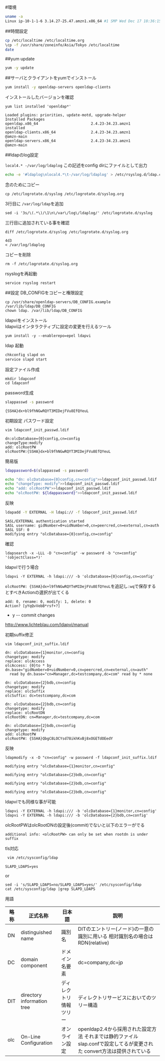 #環境
```bash
uname -a
Linux ip-10-1-1-6 3.14.27-25.47.amzn1.x86_64 #1 SMP Wed Dec 17 18:36:15 UTC 2014 x86_64 x86_64 x86_64 GNU/Linux
```
##時間設定
```bash
cp /etc/localtime /etc/localtime.org
\cp -f /usr/share/zoneinfo/Asia/Tokyo /etc/localtime
date
```

##yum update
```bash
yum -y update
```

##サーバとクライアントをyumでインストール
```bash
yum install -y openldap-servers openldap-clients
```


インストールしたバージョンを確認
```
yum list installed 'openldap*'
```

    Loaded plugins: priorities, update-motd, upgrade-helper
    Installed Packages
    openldap.x86_64                        2.4.23-34.23.amzn1                    installed
    openldap-clients.x86_64                2.4.23-34.23.amzn1                    @amzn-main
    openldap-servers.x86_64                2.4.23-34.23.amzn1                    @amzn-main

##ldapのlog設定



`local4.* -/var/log/ldaplog`
この記述をconfig dirにファイルとして出力
```bash
echo -e '#ldaplog\nlocal4.*\t-/var/log/ldaplog' > /etc/rsyslog.d/ldap.conf
```

念のためにコピー
```
cp /etc/logrotate.d/syslog /etc/logrotate.d/syslog.org
```

3行目に `/var/log/ldap`を追加
```
sed -i '3s/\(.*\)/\1\n\/var\/log\/ldaplog/' /etc/logrotate.d/syslog
```

三行目に追加されている事を確認
```
diff /etc/logrotate.d/syslog /etc/logrotate.d/syslog.org
```

    4d3  
    < /var/log/ldaplog

コピーを削除
```
rm -f /etc/logrotate.d/syslog.org
```

rsyslogを再起動
```
service rsyslog restart
```

##設定
DB_CONFIGをコピーと権限設定
```
cp /usr/share/openldap-servers/DB_CONFIG.example /var/lib/ldap/DB_CONFIG
chown ldap. /var/lib/ldap/DB_CONFIG
```

ldapviをインストール  
ldapviはインタラクティブに設定の変更を行えるツール
```
yum install -y --enablerepo=epel ldapvi
```

ldap 起動  
```bash
chkconfig slapd on
service slapd start
```


設定ファイル作成
```
mkdir ldapconf
cd ldapconf
```
password生成
```bash
slappasswd -s password
```
```
{SSHA}dx+bl9fhNGwRQYT3MIDejFVu8EfQYeuL
```

初期設定 パスワード設定
```
vim ldapconf_init_passwd.ldif
```
```
dn:olcDatabase={0}config,cn=config
changeType:modify
add: olcRootPW
olcRootPW:{SSHA}dx+bl9fhNGwRQYT3MIDejFVu8EfQYeuL
```

簡易版
```bash
ldappassword=$(slappasswd -s password)

echo "dn: olcDatabase={0}config,cn=config">>ldapconf_init_passwd.ldif
echo "changeType: modify">>ldapconf_init_passwd.ldif
echo "add: olcRootPW">>ldapconf_init_passwd.ldif
echo "olcRootPW: ${ldappassword}">>ldapconf_init_passwd.ldif
```




反映
```bash
ldapadd -Y EXTERNAL -H ldapi:// -f ldapconf_init_passwd.ldif
```
```
SASL/EXTERNAL authentication started
SASL username: gidNumber=0+uidNumber=0,cn=peercred,cn=external,cn=auth
SASL SSF: 0
modifying entry "olcDatabase={0}config,cn=config"
```


確認
```
ldapsearch -x -LLL -D "cn=config" -w password -b "cn=config" '(objectClass=*)'
```


ldapviで行う場合
```
ldapvi -Y EXTERNAL -h ldapi:/// -b 'olcDatabase={0}config,cn=config'
```

`olcRootPW: {SSHA}dx+l9fhNGwRQYTeMIDejFVu8EfQYeuL`を追記し`:wq`で保存するとすべきActionの選択が出てくる

```
add: 0, rename: 0, modify: 1, delete: 0
Action? [yYqQvVebB*rsf+?]
```

- y -- commit changes

http://www.lichteblau.com/ldapvi/manual



初期suffix修正

```
vim ldapconf_init_suffix.ldif
```
```
dn: olcDatabase={1}monitor,cn=config
changetype: modify
replace: olcAccess
olcAccess: {0}to * by dn.base="gidNumber=0+uidNumber=0,cn=peercred,cn=external,cn=auth"
  read by dn.base="cn=Manager,dc=testcompany,dc=com" read by * none

dn: olcDatabase={2}bdb,cn=config
changetype: modify
replace: olcSuffix
olcSuffix: dc=testcompany,dc=com

dn: olcDatabase={2}bdb,cn=config
changetype: modify
replace: olcRootDN
olcRootDN: cn=Manager,dc=testcompany,dc=com

dn: olcDatabase={2}bdb,cn=config
changetype: modify
add: olcRootPW
olcRootPW: {SSHA}QbgC8LOCYsd78ikhKvBj8xOGETdOEedY

```

反映

```
ldapmodify -x -D "cn=config" -w password -f ldapconf_init_suffix.ldif
```

```
modifying entry "olcDatabase={1}monitor,cn=config"

modifying entry "olcDatabase={2}bdb,cn=config"

modifying entry "olcDatabase={2}bdb,cn=config"

modifying entry "olcDatabase={2}bdb,cn=config"
```

ldapviでも同様な事が可能  

```
ldapvi -Y EXTERNAL -h ldapi:/// -b 'olcDatabase={1}monitor,cn=config'
ldapvi -Y EXTERNAL -h ldapi:/// -b 'olcDatabase={2}bdb,cn=config'
```
olcRootPWはolcRootDNの設定後(commit)でないと以下のエラーがでる
```
additional info: <olcRootPW> can only be set when rootdn is under suffix
```


tls対応

```bash
 vim /etc/sysconfig/ldap
```

```
SLAPD_LDAPS=yes
```

or  
```
sed -i 's/SLAPD_LDAPS=no/SLAPD_LDAPS=yes/' /etc/sysconfig/ldap
cat /etc/sysconfig/ldap |grep SLAPD_LDAPS
```



用語

| 略称| 正式名称 |日本語|説明|
|--------|--------|------|------|
| DN       |    distinguished name    |識別名|DITのエントリー(ノード)の一意の識別に用いる 相対識別名の場合はRDN(relative)|
|DC|domain component|ドメイン名要素|dc=company,dc=jp|
|DIT| directory information tree|ディレクトリ情報ツリー|ディレクトリサービスにおいてのツリー構造|
|olc| On-Line Configuration|オンライン設定|openldap2.4から採用された設定方法  それまでは静的ファイルslap.confで設定してるが変更された convert方法は提供されている|
